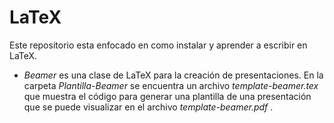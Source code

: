 # LaTeX

Este repositorio esta enfocado en como instalar y aprender a escribir en LaTeX.


- *Beamer* es una clase de LaTeX para la creación de presentaciones. En la carpeta *Plantilla-Beamer* se encuentra un archivo *template-beamer.tex* que muestra el código para generar una plantilla de una presentación que se puede visualizar en el archivo *template-beamer.pdf* .

